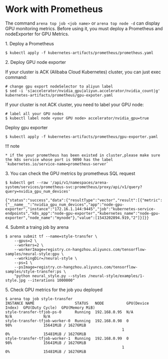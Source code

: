 # Work with Prometheus

The command ``arena top job <job name>`` or ``arena top node -d`` can display GPU monitoring metrics. Before using it, you must deploy a Prometheus and nodeExporter for GPU Metrics.

1\. Deploy a Prometheus

```
$ kubectl apply -f kubernetes-artifacts/prometheus/prometheus.yaml
```

2\. Deploy GPU node exporter

If your cluster is ACK (Alibaba Cloud Kubernetes) cluster, you can just exec command:

```
# change gpu export nodeSelector to aliyun label
$ sed -i 's|accelerator/nvidia_gpu|aliyun.accelerator/nvidia_count|g' kubernetes-artifacts/prometheus/gpu-expoter.yaml
```


If your cluster is not ACK cluster, you need to label your GPU node:
```
# label all your GPU nodes
$ kubectl label node <your GPU node> accelerator/nvidia_gpu=true
```

Deploy gpu exporter

```
$ kubectl apply -f kubernetes-artifacts/prometheus/gpu-exporter.yaml
```

!!! note

    * if the your prometheus has been existed in cluster,please make sure the k8s service whose port is 9090 has the label `kubernetes.io/service-name=prometheus-server` 
  
3\. You can check the GPU metrics by prometheus SQL request

```
$ kubectl get --raw '/api/v1/namespaces/arena-system/services/prometheus-svc:prometheus/proxy/api/v1/query?query=nvidia_gpu_num_devices'

{"status":"success","data":{"resultType":"vector","result":[{"metric":{"__name__":"nvidia_gpu_num_devices","app":"node-gpu-exporter","instance":"172.16.1.144:9445","job":"kubernetes-service-endpoints","k8s_app":"node-gpu-exporter","kubernetes_name":"node-gpu-exporter","node_name":"mynode"},"value":[1543202894.919,"2"]}]}}
```

4\. Submit a traing job by arena

```
$ arena submit tf --name=style-transfer \
    --gpus=2 \
    --workers=2 \
    --workerImage=registry.cn-hangzhou.aliyuncs.com/tensorflow-samples/neural-style:gpu \
    --workingDir=/neural-style \
    --ps=1 \
    --psImage=registry.cn-hangzhou.aliyuncs.com/tensorflow-samples/style-transfer:ps \
    "python neural_style.py --styles /neural-style/examples/1-style.jpg --iterations 1000000"
```


5\. Check GPU metrics for the job you deployed

```
$ arena top job style-transfer
INSTANCE NAME                  STATUS   NODE          GPU(Device Index)  GPU(Duty Cycle)  GPU(Memory MiB)
style-transfer-tfjob-ps-0      Running  192.168.0.95  N/A                N/A              N/A
style-transfer-tfjob-worker-0  Running  192.168.0.98  0                  98%              15641MiB / 16276MiB
                                                    1                  0%               15481MiB / 16276MiB
style-transfer-tfjob-worker-1  Running  192.168.0.99  0                  98%              15641MiB / 16276MiB
                                                    1                  0%               15481MiB / 16276MiB
```
